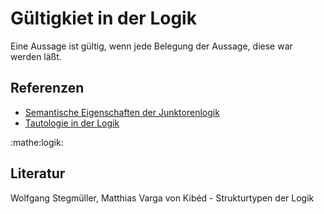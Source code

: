 # Gültigkiet in der Logik

Eine Aussage ist gültig, wenn jede Belegung der Aussage, diese war
werden läßt.

## Referenzen
- [Semantische Eigenschaften der Junktorenlogik](2q89.md)
- [Tautologie in der Logik](u74r.md)

:mathe:logik:

## Literatur
Wolfgang Stegmüller, Matthias Varga von Kibéd - Strukturtypen der Logik
